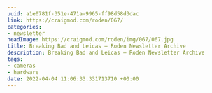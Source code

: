 ```yaml
---
uuid: a1e0781f-351e-471a-9965-ff98d58d3dac
link: https://craigmod.com/roden/067/
categories:
- newsletter
headImage: https://craigmod.com/roden/img/067/067.jpg
title: Breaking Bad and Leicas — Roden Newsletter Archive
description: Breaking Bad and Leicas — Roden Newsletter Archive
tags:
- cameras
- hardware
date: 2022-04-04 11:06:33.331713710 +00:00
---
```

